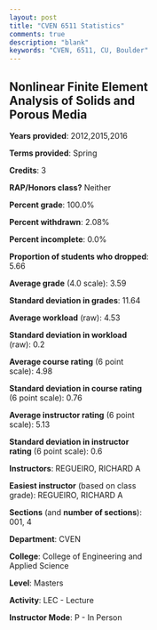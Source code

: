 ```yaml
---
layout: post
title: "CVEN 6511 Statistics"
comments: true
description: "blank"
keywords: "CVEN, 6511, CU, Boulder"
--- 
```

<head>
<script src="https://ajax.googleapis.com/ajax/libs/jquery/2.1.3/jquery.min.js"></script>
<script src="https://dl.dropboxusercontent.com/s/pc42nxpaw1ea4o9/highcharts.js?dl=0"></script>
<!-- <script src="../assets/js/highcharts.js"></script> -->
<style type="text/css">@font-face {
	font-family: "Bebas Neue";
	src: url(https://www.filehosting.org/file/details/544349/BebasNeue%20Regular.otf) format("opentype");
	}
	h1.Bebas { 
		font-family: "Bebas Neue", Verdana, Tahoma;
	}
</style>
</head>
<body>
	<div id="container" style="float: right; width: 45%; height: 88%; margin-left: 2.5%; margin-right: 2.5%;"></div>
	<script language="JavaScript">
		$(document).ready(function() {
		var chart = {type: 'column'};
		var title = {text: 'Grade Distribution'};
		var xAxis = {categories: ['A','B','C','D','F'],crosshair: true};
		var yAxis = {min: 0,title: {text: 'Percentage'}};
		var tooltip = {headerFormat: '<center><b><span style="font-size:20px">{point.key}</span></b></center>',
		               pointFormat: '<td style="padding:0"><b>{point.y:.1f}%</b></td>',
		               footerFormat: '</table>',shared: true,useHTML: true};
		var plotOptions = {column: {pointPadding: 0.0,borderWidth: 0}};  
		var credits = {enabled: false};var series= [{name: 'Percent',data: [62.0,38.0,0.0,0.0,0.0,]}];
		var json = {};
		json.chart = chart;
		json.title = title;
		json.tooltip = tooltip;
		json.xAxis = xAxis;
		json.yAxis = yAxis;  
		json.series = series;
		json.plotOptions = plotOptions;  
		json.credits = credits;
		$('#container').highcharts(json);
	});
	</script>
</body>
			   
## Nonlinear Finite Element Analysis of Solids and Porous Media

**Years provided**: 2012,2015,2016

**Terms provided**: Spring

**Credits**: 3

**RAP/Honors class?** Neither

**Percent grade**: 100.0%

**Percent withdrawn**: 2.08%

**Percent incomplete**: 0.0%

**Proportion of students who dropped**: 5.66

**Average grade** (4.0 scale): 3.59

**Standard deviation in grades**: 11.64

**Average workload** (raw): 4.53

**Standard deviation in workload** (raw): 0.2

**Average course rating** (6 point scale): 4.98

**Standard deviation in course rating** (6 point scale): 0.76

**Average instructor rating** (6 point scale): 5.13

**Standard deviation in instructor rating** (6 point scale): 0.6

**Instructors**: REGUEIRO, RICHARD A

**Easiest instructor** (based on class grade): REGUEIRO, RICHARD A

**Sections** (and **number of sections**): 001, 4

**Department**: CVEN

**College**: College of Engineering and Applied Science

**Level**: Masters

**Activity**: LEC - Lecture

**Instructor Mode**: P  - In Person